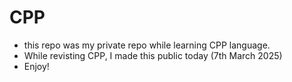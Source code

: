 # CPP
- this repo was my private repo while learning CPP language.
- While revisting CPP, I made this public today (7th March 2025)
- Enjoy!
